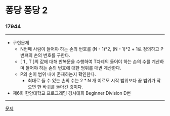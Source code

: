 # 퐁당 퐁당 2
### 17944
***
- 구현문제
	+ N번째 사람이 들어야 하는 손의 번호를 (N - 1)*2, (N - 1)*2 + 1로 정의하고 P번쨰의 손의 번호를 구한다.
	+ [ 1 , T ]의 값에 대해 반복문을 수행하여 T차례의 들어야 하는 손의 수를 계산하며 들어야 하는 손의 번호에 대한 범위를 매번 계산한다.
	+ P의 손이 범위 내에 존재하는지 확인한다.
		* 최대로 들 수 있는 손의 수는 2 * N 개 이르모 시작 범위보다 끝 범위가 작으면 한 바퀴를 돌아간 것이다.
- 제6회 한양대학교 프로그래밍 경시대회 Beginner Division D번
***
[문제](https://www.acmicpc.net/problem/17944)
			 
